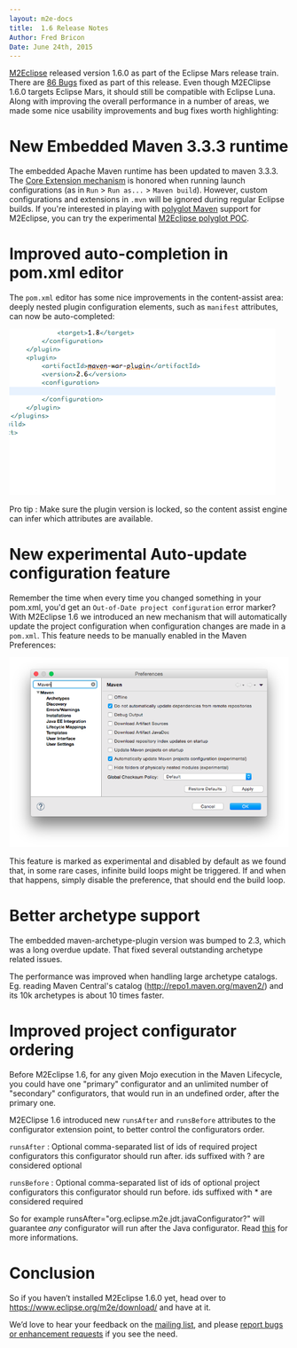 ```yaml
---
layout: m2e-docs
title:  1.6 Release Notes
Author: Fred Bricon
Date: June 24th, 2015
---
```


[M2Eclipse](https://www.eclipse.org/m2e) released version 1.6.0 as part of the
Eclipse Mars release train. There are [86 Bugs](https://bugs.eclipse.org/bugs/buglist.cgi?bug_status=RESOLVED&bug_status=VERIFIED&bug_status=CLOSED&list_id=12090411&product=m2e&query_format=advanced&target_milestone=1.6.0%2FMars%20M1&target_milestone=1.6.0%2FMars%20M2&target_milestone=1.6.0%2FMars%20M3&target_milestone=1.6.0%2FMars%20M4&target_milestone=1.6.0%2FMars%20M5&target_milestone=1.6.0%2FMars%20M6&target_milestone=1.6.0%2FMars%20M7&target_milestone=1.6.0%2FMars%20RC1&target_milestone=1.6.0%2FMars%20RC2) fixed as part of this release. Even though M2EClipse 1.6.0 targets Eclipse Mars, it should still be compatible with Eclipse Luna. Along with improving the overall performance in a number of areas, we made some nice usability improvements and bug fixes worth highlighting:

# New Embedded Maven 3&#46;3&#46;3 runtime

  The embedded Apache Maven runtime has been updated to maven 3.3.3. The [Core Extension mechanism](http://takari.io/2015/03/19/core-extensions.html) is honored when running launch configurations (as in `Run` > `Run as...` > `Maven build`). However, custom configurations and extensions in `.mvn` will be ignored during regular Eclipse builds. If you're interested in playing with [polyglot Maven](http://takari.io/2015/03/19/polyglot-maven.html) support for M2Eclipse, you can try the experimental [M2Eclipse polyglot POC](https://github.com/jbosstools/m2e-polyglot-poc).


# Improved auto&#45;completion in pom&#46;xml editor

  The `pom.xml` editor has some nice improvements in the content-assist area: deeply nested plugin configuration elements, such as `manifest` attributes, can now be auto-completed:

![X](images/content-assist.gif)

  Pro tip : Make sure the plugin version is locked, so the content assist engine can infer which attributes are available.

# New experimental Auto&#45;update configuration feature

  Remember the time when every time you changed something in your pom.xml, you'd get an `Out-of-Date project configuration` error marker? With M2Eclipse 1.6 we introduced an new mechanism that will automatically update the project configuration when configuration changes are made in a `pom.xml`. This feature needs to be manually enabled in the Maven Preferences:

  ![X](images/auto-update-pref.png)

  This feature is marked as experimental and disabled by default as we found that, in some rare cases, infinite build loops might be triggered. If and when that happens, simply disable the preference, that should end the build loop.

# Better archetype support

  The embedded maven-archetype-plugin version was bumped to 2.3, which was a long overdue update. That fixed several outstanding archetype related issues.

  The performance was improved when handling large archetype catalogs. Eg. reading Maven Central's catalog (http://repo1.maven.org/maven2/) and its 10k archetypes is about 10 times faster.

# Improved project configurator ordering
Before M2Eclipse 1.6, for any given Mojo execution in the Maven Lifecycle, you could have one "primary" configurator and an unlimited number of "secondary" configurators, that would run in an undefined order, after the primary one.

M2EClipse 1.6 introduced new `runsAfter` and `runsBefore` attributes to the configurator extension point, to better control the configurators order.

`runsAfter` : Optional comma-separated list of ids of required project configurators this configurator should run after.
ids suffixed with ? are considered optional

`runsBefore` : Optional comma-separated list of ids of optional project configurators this configurator should run before.
ids suffixed with * are considered required

So for example runsAfter="org.eclipse.m2e.jdt.javaConfigurator?" will guarantee *any* configurator will run after the Java configurator. Read [this](https://bugs.eclipse.org/bugs/show_bug.cgi?id=449495#c1) for more informations.

# Conclusion

So if you haven’t installed M2Eclipse 1.6.0 yet, head over to <https://www.eclipse.org/m2e/download/> and have at it.

We’d love to hear your feedback on the [mailing list](https://dev.eclipse.org/mailman/listinfo/m2e-users), and please [report bugs or enhancement requests](https://bugs.eclipse.org/bugs/enter_bug.cgi?product=m2e) if you see the need.
